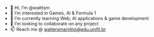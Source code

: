 - 👋 Hi, I’m @walttsm
- 👀 I’m interested in Games, AI & Formula 1
- 🌱 I’m currently learning Web, AI applications & game development
- 💞️ I’m looking to collaborate on any project
- 📫 Reach me @ waltersmarinho@edu.unifil.br



<!---
walttsm/walttsm is a ✨ special ✨ repository because its `README.md` (this file) appears on your GitHub profile.
You can click the Preview link to take a look at your changes.
--->
